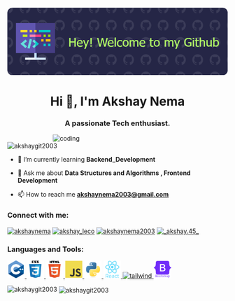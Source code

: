 ![logo](https://github.com/akshaygit2003/akshaygit2003/blob/main/github-header-image%20(3).png)
<h1 align="center">Hi 👋, I'm Akshay Nema</h1>
<h3 align="center">A passionate Tech enthusiast. </h3>
<img align="right" alt="coding" width="400" src="https://user-images.githubusercontent.com/74038190/212750672-2f3f2b50-c84f-4ed8-a60a-849ae69ff9df.gif"

<p align="left"> <img src="https://komarev.com/ghpvc/?username=akshaygit2003&label=Profile%20views&color=0e75b6&style=flat" alt="akshaygit2003" /> </p>

- 🌱 I’m currently learning **Backend_Development**

- 💬 Ask me about **Data Structures and Algorithms , Frontend Development**

- 📫 How to reach me **akshaynema2003@gmail.com**

<h3 align="left">Connect with me:</h3>
<p align="left">
<a href="https://linkedin.com/in/akshaynema" target="blank"><img align="center" src="https://raw.githubusercontent.com/rahuldkjain/github-profile-readme-generator/master/src/images/icons/Social/linked-in-alt.svg" alt="akshaynema" height="30" width="40" /></a>
<a href="https://www.leetcode.com/akshay_leco" target="blank"><img align="center" src="https://raw.githubusercontent.com/rahuldkjain/github-profile-readme-generator/master/src/images/icons/Social/leet-code.svg" alt="akshay_leco" height="30" width="40" /></a>
<a href="https://codesandbox.com/akshaynema2003" target="blank"><img align="center" src="https://raw.githubusercontent.com/rahuldkjain/github-profile-readme-generator/master/src/images/icons/Social/codesandbox.svg" alt="akshaynema2003" height="30" width="40" /></a>
<a href="https://instagram.com/_akshay.45_" target="blank"><img align="center" src="https://raw.githubusercontent.com/rahuldkjain/github-profile-readme-generator/master/src/images/icons/Social/instagram.svg" alt="_akshay.45_" height="30" width="40" /></a>

</p>

<h3 align="left">Languages and Tools:</h3>
<p align="left">  </a> <a href="https://www.w3schools.com/cpp/" target="_blank" rel="noreferrer"> <img src="https://raw.githubusercontent.com/devicons/devicon/master/icons/cplusplus/cplusplus-original.svg" alt="cplusplus" width="40" height="40"/> </a> <a href="https://www.w3schools.com/css/" target="_blank" rel="noreferrer"> <img src="https://raw.githubusercontent.com/devicons/devicon/master/icons/css3/css3-original-wordmark.svg" alt="css3" width="40" height="40"/> </a> <a href="https://www.w3.org/html/" target="_blank" rel="noreferrer"> <img src="https://raw.githubusercontent.com/devicons/devicon/master/icons/html5/html5-original-wordmark.svg" alt="html5" width="40" height="40"/> </a> <a href="https://developer.mozilla.org/en-US/docs/Web/JavaScript" target="_blank" rel="noreferrer"> <img src="https://raw.githubusercontent.com/devicons/devicon/master/icons/javascript/javascript-original.svg" alt="javascript" width="40" height="40"/> </a> <a href="https://www.python.org" target="_blank" rel="noreferrer"> <img src="https://raw.githubusercontent.com/devicons/devicon/master/icons/python/python-original.svg" alt="python" width="40" height="40"/> </a> <a href="https://reactjs.org/" target="_blank" rel="noreferrer"> <img src="https://raw.githubusercontent.com/devicons/devicon/master/icons/react/react-original-wordmark.svg" alt="react" width="40" height="40"/> </a> <a href="https://tailwindcss.com/" target="_blank" rel="noreferrer"> <img src="https://www.vectorlogo.zone/logos/tailwindcss/tailwindcss-icon.svg" alt="tailwind" width="40" height="40"/> <a href="https://getbootstrap.com" target="_blank" rel="noreferrer"> <img src="https://raw.githubusercontent.com/devicons/devicon/master/icons/bootstrap/bootstrap-plain-wordmark.svg" alt="bootstrap" width="40" height="40"/> </a> </p>

<p><img align="left" src="https://github-readme-stats.vercel.app/api/top-langs?username=akshaygit2003&show_icons=true&locale=en&layout=compact" alt="akshaygit2003" /></p>

<p>&nbsp;<img align="center" src="https://github-readme-stats.vercel.app/api?username=akshaygit2003&show_icons=true&locale=en" alt="akshaygit2003" /></p>
